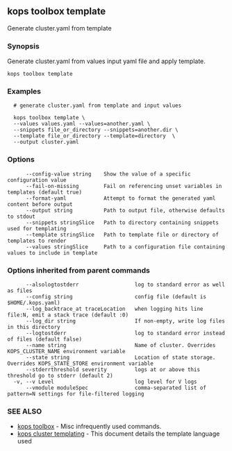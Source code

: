 
<!--- This file is automatically generated by make gen-cli-docs; changes should be made in the go CLI command code (under cmd/kops) -->

## kops toolbox template

Generate cluster.yaml from template

### Synopsis


Generate cluster.yaml from values input yaml file and apply template.

```
kops toolbox template
```

### Examples

```
  # generate cluster.yaml from template and input values
  
  kops toolbox template \
  --values values.yaml --values=another.yaml \
  --snippets file_or_directory --snippets=another.dir \
  --template file_or_directory --template=directory  \
  --output cluster.yaml
```

### Options

```
      --config-value string    Show the value of a specific configuration value
      --fail-on-missing        Fail on referencing unset variables in templates (default true)
      --format-yaml            Attempt to format the generated yaml content before output
      --output string          Path to output file, otherwise defaults to stdout
      --snippets stringSlice   Path to directory containing snippets used for templating
      --template stringSlice   Path to template file or directory of templates to render
      --values stringSlice     Path to a configuration file containing values to include in template
```

### Options inherited from parent commands

```
      --alsologtostderr                  log to standard error as well as files
      --config string                    config file (default is $HOME/.kops.yaml)
      --log_backtrace_at traceLocation   when logging hits line file:N, emit a stack trace (default :0)
      --log_dir string                   If non-empty, write log files in this directory
      --logtostderr                      log to standard error instead of files (default false)
      --name string                      Name of cluster. Overrides KOPS_CLUSTER_NAME environment variable
      --state string                     Location of state storage. Overrides KOPS_STATE_STORE environment variable
      --stderrthreshold severity         logs at or above this threshold go to stderr (default 2)
  -v, --v Level                          log level for V logs
      --vmodule moduleSpec               comma-separated list of pattern=N settings for file-filtered logging
```

### SEE ALSO
* [kops toolbox](kops_toolbox.md)	 - Misc infrequently used commands.
* [kops cluster templating](https://github.com/kubernetes/kops/blob/master/docs/cluster_template.md)	 - This document details the template language used

